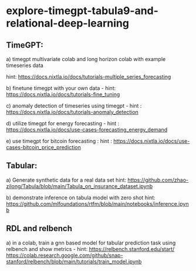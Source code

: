 # explore-timegpt-tabula9-and-relational-deep-learning

## TimeGPT:

a) timegpt multivariate colab and long horizon colab  with example timeseries data

hint: https://docs.nixtla.io/docs/tutorials-multiple_series_forecasting

b) finetune timegpt with your own data - hint: https://docs.nixtla.io/docs/tutorials-fine_tuning

c) anomaly detection of timeseries using timegpt - hint : https://docs.nixtla.io/docs/tutorials-anomaly_detection

d) utilize timegpt for energy forecasting  - hint : https://docs.nixtla.io/docs/use-cases-forecasting_energy_demand

e) use timegpt for bitcoin forecasting :  hint : https://docs.nixtla.io/docs/use-cases-bitcoin_price_prediction

 

## Tabular:

a) Generate synthetic data for a real data set   hint: https://github.com/zhao-zilong/Tabula/blob/main/Tabula_on_insurance_dataset.ipynb

b) demonstrate inference on tabula model with zero shot hint: https://github.com/mlfoundations/rtfm/blob/main/notebooks/inference.ipynb

 

## RDL and relbench

a) in a colab,  train a gnn based model for tabular prediction task using relbench and show metrics - hint: https://relbench.stanford.edu/start/  https://colab.research.google.com/github/snap-stanford/relbench/blob/main/tutorials/train_model.ipynb

 
